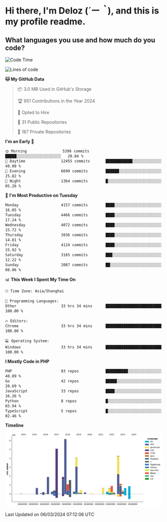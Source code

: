 # **Hi there, I'm Deloz (*´ー｀*), and this is my profile readme.**

## **What languages you use and how much do you code?**

<!--START_SECTION:waka-->
![Code Time](http://img.shields.io/badge/Code%20Time-3%2C409%20hrs%2057%20mins-blue)

![Lines of code](https://img.shields.io/badge/From%20Hello%20World%20I%27ve%20Written-34.4%20million%20lines%20of%20code-blue)

**🐱 My GitHub Data** 

> 📦 3.0 MB Used in GitHub's Storage 
 > 
> 🏆 951 Contributions in the Year 2024
 > 
> 💼 Opted to Hire
 > 
> 📜 31 Public Repositories 
 > 
> 🔑 187 Private Repositories 
 > 
**I'm an Early 🐤** 

```text
🌞 Morning                5398 commits        █████░░░░░░░░░░░░░░░░░░░░   20.84 % 
🌆 Daytime                12455 commits       ████████████░░░░░░░░░░░░░   48.08 % 
🌃 Evening                6690 commits        ██████░░░░░░░░░░░░░░░░░░░   25.82 % 
🌙 Night                  1364 commits        █░░░░░░░░░░░░░░░░░░░░░░░░   05.26 % 
```
📅 **I'm Most Productive on Tuesday** 

```text
Monday                   4157 commits        ████░░░░░░░░░░░░░░░░░░░░░   16.05 % 
Tuesday                  4466 commits        ████░░░░░░░░░░░░░░░░░░░░░   17.24 % 
Wednesday                4072 commits        ████░░░░░░░░░░░░░░░░░░░░░   15.72 % 
Thursday                 3836 commits        ████░░░░░░░░░░░░░░░░░░░░░   14.81 % 
Friday                   4124 commits        ████░░░░░░░░░░░░░░░░░░░░░   15.92 % 
Saturday                 3165 commits        ███░░░░░░░░░░░░░░░░░░░░░░   12.22 % 
Sunday                   2087 commits        ██░░░░░░░░░░░░░░░░░░░░░░░   08.06 % 
```


📊 **This Week I Spent My Time On** 

```text
🕑︎ Time Zone: Asia/Shanghai

💬 Programming Languages: 
Other                    33 hrs 34 mins      █████████████████████████   100.00 % 

🔥 Editors: 
Chrome                   33 hrs 34 mins      █████████████████████████   100.00 % 

💻 Operating System: 
Windows                  33 hrs 34 mins      █████████████████████████   100.00 % 
```

**I Mostly Code in PHP** 

```text
PHP                      83 repos            ██████████░░░░░░░░░░░░░░░   40.89 % 
Go                       42 repos            █████░░░░░░░░░░░░░░░░░░░░   20.69 % 
JavaScript               33 repos            ████░░░░░░░░░░░░░░░░░░░░░   16.26 % 
Python                   8 repos             █░░░░░░░░░░░░░░░░░░░░░░░░   03.94 % 
TypeScript               5 repos             █░░░░░░░░░░░░░░░░░░░░░░░░   02.46 % 
```



**Timeline**

![Lines of Code chart](https://raw.githubusercontent.com/deloz/deloz/main/assets/bar_graph.png)


 Last Updated on 06/03/2024 07:12:06 UTC
<!--END_SECTION:waka-->
